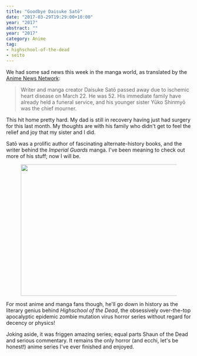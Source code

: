 ```yaml
---
title: "Goodbye Daisuke Satō"
date: "2017-03-29T19:29:00+10:00"
year: "2017"
abstract: ""
year: "2017"
category: Anime
tag:
- highschool-of-the-dead
- seito
---
```

We had some sad news this week in the manga world, as translated by the [Anime News Network]:

> Writer and manga creator Daisuke Satō passed away due to ischemic heart disease on March 22. He was 52. His immediate family have already held a funeral service, and his younger sister Yūko Shinmyō was the chief mourner.

This hit home pretty hard. My dad is still in recovery having just had surgery for this last month. My thoughts are with his family who didn't get to feel the relief and joy that my sister and I did. 

Satō was a prolific author of fascinating alternate-history books, and the writer behind the *Imperial Guards* manga. I've been meaning to check out more of his stuff; now I will be.

<figure><img src="https://rubenerd.com/files/2017/hotd@1x.jpg" alt="" style="width:500px; height:358px" srcset="https://rubenerd.com/files/2017/hotd@1x.jpg 1x, https://rubenerd.com/files/2017/hotd@2x.jpg 2x" /></figure>

For most anime and manga fans though, he'll go down in history as the literary genius behind *Highschool of the Dead*, the obsessively over-the-top apocalyptic epidemic zombie mutation virus horror series without regard for decency or physics! 

Joking aside, it was friggen amazing series; equal parts Shaun of the Dead and serious commentary. It remains the only horror (and ecchi, let's be honest!) anime series I've ever finished and enjoyed.

[Anime News Network]: https://www.animenewsnetwork.com/news/2017-03-26/high-school-of-the-dead-manga-creator-daisuke-sato-passes-away-at-52/.113968

